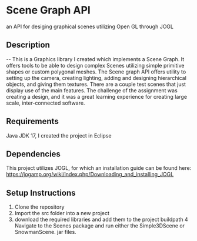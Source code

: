 # Scene Graph API
an API for desiging graphical scenes utilizing Open GL through JOGL

## Description 
--
This is a Graphics library I created which implements a Scene Graph. It offers tools to be able to design complex Scenes utilizing 
simple primitive shapes or custom polygonal meshes. The Scene graph API offers utility to setting up the camera, creating lighting, 
adding and designing hierarchical objects, and giving them textures. There are a couple test scenes that just display use of the main
features. The challenge of the assignment was creating a design, and it was a great learning experience for creating large scale, 
inter-connected software. 

## Requirements
Java JDK 17, I created the project in Eclipse

## Dependencies
This project utilizes JOGL, for which an installation guide can be found here: https://jogamp.org/wiki/index.php/Downloading_and_installing_JOGL

## Setup Instructions
1. Clone the repository
2. Import the src folder into a new project
3. download the required libraries and add them to the project buildpath
4 Navigate to the Scenes package and run either the Simple3DScene or SnowmanScene. jar files.
